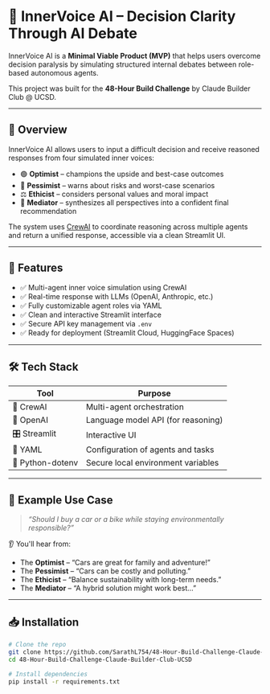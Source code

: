 # 🧠 InnerVoice AI – Decision Clarity Through AI Debate

InnerVoice AI is a **Minimal Viable Product (MVP)** that helps users overcome decision paralysis by simulating structured internal debates between role-based autonomous agents.

This project was built for the **48-Hour Build Challenge** by Claude Builder Club @ UCSD.

---

## 🧩 Overview

InnerVoice AI allows users to input a difficult decision and receive reasoned responses from four simulated inner voices:

- 🟢 **Optimist** – champions the upside and best-case outcomes  
- 🔴 **Pessimist** – warns about risks and worst-case scenarios  
- ⚖️ **Ethicist** – considers personal values and moral impact  
- 🧘 **Mediator** – synthesizes all perspectives into a confident final recommendation  

The system uses [CrewAI](https://github.com/joaomdmoura/crewai) to coordinate reasoning across multiple agents and return a unified response, accessible via a clean Streamlit UI.

---

## 🚀 Features

- ✅ Multi-agent inner voice simulation using CrewAI  
- ✅ Real-time response with LLMs (OpenAI, Anthropic, etc.)  
- ✅ Fully customizable agent roles via YAML  
- ✅ Clean and interactive Streamlit interface  
- ✅ Secure API key management via `.env`  
- ✅ Ready for deployment (Streamlit Cloud, HuggingFace Spaces)

---

## 🛠️ Tech Stack

| Tool        | Purpose                                |
|-------------|----------------------------------------|
| 🧠 CrewAI    | Multi-agent orchestration              |
| 💬 OpenAI    | Language model API (for reasoning)     |
| 🎛️ Streamlit | Interactive UI                         |
| 📝 YAML      | Configuration of agents and tasks      |
| 🔐 Python-dotenv | Secure local environment variables |

---

## 🧪 Example Use Case

> _“Should I buy a car or a bike while staying environmentally responsible?”_

👂 You'll hear from:
- The **Optimist** – “Cars are great for family and adventure!”
- The **Pessimist** – “Cars can be costly and polluting.”
- The **Ethicist** – “Balance sustainability with long-term needs.”
- The **Mediator** – “A hybrid solution might work best...”

---

## 📥 Installation

```bash
# Clone the repo
git clone https://github.com/SarathL754/48-Hour-Build-Challenge-Claude-Builder-Club-UCSD.git
cd 48-Hour-Build-Challenge-Claude-Builder-Club-UCSD

# Install dependencies
pip install -r requirements.txt
